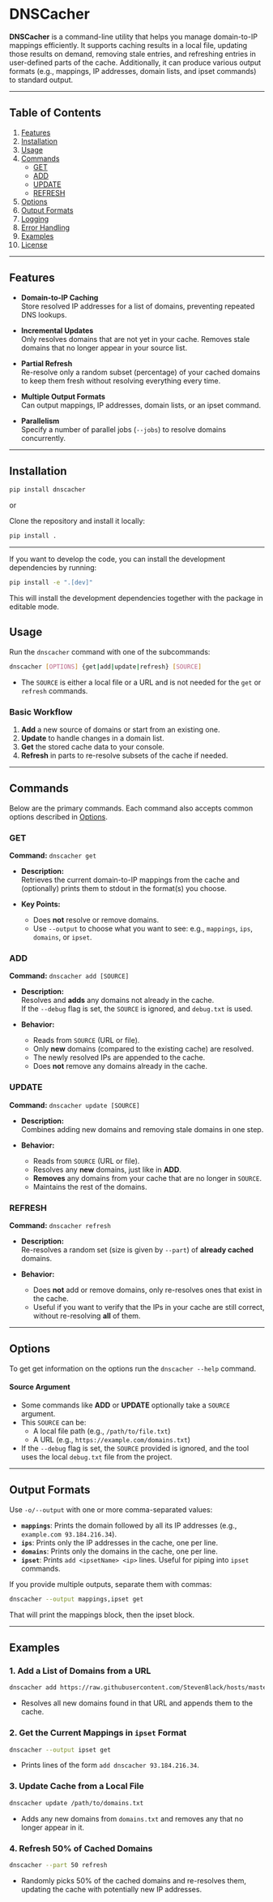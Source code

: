 # DNSCacher

**DNSCacher** is a command-line utility that helps you manage domain-to-IP
mappings efficiently. It supports caching results in a local file, updating
those results on demand, removing stale entries, and refreshing entries in
user-defined parts of the cache. Additionally, it can produce various output
formats (e.g., mappings, IP addresses, domain lists, and ipset commands) to
standard output.

---

## Table of Contents

1. [Features](#features)
2. [Installation](#installation)
3. [Usage](#usage)
4. [Commands](#commands)
   - [GET](#get)
   - [ADD](#add)
   - [UPDATE](#update)
   - [REFRESH](#refresh)
5. [Options](#options)
6. [Output Formats](#output-formats)
7. [Logging](#logging)
8. [Error Handling](#error-handling)
9. [Examples](#examples)
10. [License](#license)

---

## Features

- **Domain-to-IP Caching**  
  Store resolved IP addresses for a list of domains, preventing repeated DNS
  lookups.

- **Incremental Updates**  
  Only resolves domains that are not yet in your cache. Removes stale domains
  that no longer appear in your source list.

- **Partial Refresh**  
  Re-resolve only a random subset (percentage) of your cached domains to keep
  them fresh without resolving everything every time.

- **Multiple Output Formats**  
  Can output mappings, IP addresses, domain lists, or an ipset command.

- **Parallelism**  
  Specify a number of parallel jobs (`--jobs`) to resolve domains concurrently.

---

## Installation

```bash
pip install dnscacher
```

or

Clone the repository and install it locally:

```bash
pip install .
```

---

If you want to develop the code, you can install the development dependencies
by running:

```bash
pip install -e ".[dev]"
```

This will install the development dependencies together with the package in
editable mode.

## Usage

Run the `dnscacher` command with one of the subcommands:

```bash
dnscacher [OPTIONS] {get|add|update|refresh} [SOURCE]
```

- The `SOURCE` is either a local file or a URL and is not needed for the `get`
  or `refresh` commands.

### Basic Workflow

1. **Add** a new source of domains or start from an existing one.
2. **Update** to handle changes in a domain list.
3. **Get** the stored cache data to your console.
4. **Refresh** in parts to re-resolve subsets of the cache if needed.

---

## Commands

Below are the primary commands. Each command also accepts common options
described in [Options](#options).

### GET

**Command:** `dnscacher get`

- **Description:**  
  Retrieves the current domain-to-IP mappings from the cache and (optionally)
  prints them to stdout in the format(s) you choose.

- **Key Points:**
  - Does **not** resolve or remove domains.
  - Use `--output` to choose what you want to see: e.g., `mappings`, `ips`,
    `domains`, or `ipset`.

### ADD

**Command:** `dnscacher add [SOURCE]`

- **Description:**  
  Resolves and **adds** any domains not already in the cache.  
  If the `--debug` flag is set, the `SOURCE` is ignored, and `debug.txt` is used.

- **Behavior:**
  - Reads from `SOURCE` (URL or file).
  - Only **new** domains (compared to the existing cache) are resolved.
  - The newly resolved IPs are appended to the cache.
  - Does **not** remove any domains already in the cache.

### UPDATE

**Command:** `dnscacher update [SOURCE]`

- **Description:**  
  Combines adding new domains and removing stale domains in one step.

- **Behavior:**
  - Reads from `SOURCE` (URL or file).
  - Resolves any **new** domains, just like in **ADD**.
  - **Removes** any domains from your cache that are no longer in `SOURCE`.
  - Maintains the rest of the domains.

### REFRESH

**Command:** `dnscacher refresh`

- **Description:**  
  Re-resolves a random set (size is given by `--part`) of **already cached**
  domains.

- **Behavior:**
  - Does **not** add or remove domains, only re-resolves ones that exist in the
    cache.
  - Useful if you want to verify that the IPs in your cache are still correct,
    without re-resolving **all** of them.

---

## Options

To get get information on the options run the `dnscacher --help` command.

#### Source Argument

- Some commands like **ADD** or **UPDATE** optionally take a `SOURCE` argument.
- This `SOURCE` can be:
  - A local file path (e.g., `/path/to/file.txt`)
  - A URL (e.g., `https://example.com/domains.txt`)
- If the `--debug` flag is set, the `SOURCE` provided is ignored, and the tool
  uses the local `debug.txt` file from the project.

---

## Output Formats

Use `-o/--output` with one or more comma-separated values:

- **`mappings`**: Prints the domain followed by all its IP addresses (e.g.,
  `example.com 93.184.216.34`).
- **`ips`**: Prints only the IP addresses in the cache, one per line.
- **`domains`**: Prints only the domains in the cache, one per line.
- **`ipset`**: Prints `add <ipsetName> <ip>` lines. Useful for piping into
  `ipset` commands.

If you provide multiple outputs, separate them with commas:

```bash
dnscacher --output mappings,ipset get
```

That will print the mappings block, then the ipset block.

---

## Examples

### 1. Add a List of Domains from a URL

```bash
dnscacher add https://raw.githubusercontent.com/StevenBlack/hosts/master/alternates/porn-only/hosts
```

- Resolves all new domains found in that URL and appends them to the cache.

### 2. Get the Current Mappings in `ipset` Format

```bash
dnscacher --output ipset get
```

- Prints lines of the form `add dnscacher 93.184.216.34`.

### 3. Update Cache from a Local File

```bash
dnscacher update /path/to/domains.txt
```

- Adds any new domains from `domains.txt` and removes any that no longer appear
  in it.

### 4. Refresh 50% of Cached Domains

```bash
dnscacher --part 50 refresh
```

- Randomly picks 50% of the cached domains and re-resolves them, updating the
  cache with potentially new IP addresses.
